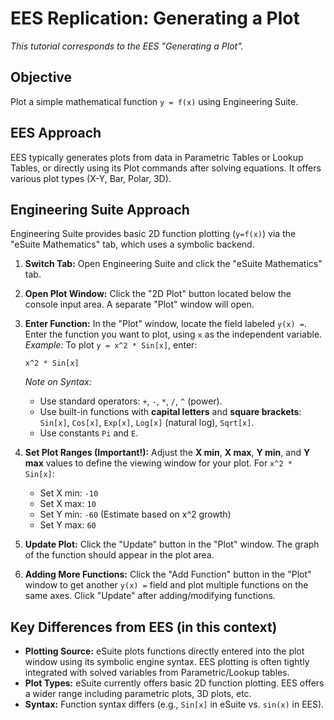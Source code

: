 # EES Replication: Generating a Plot

*This tutorial corresponds to the EES "Generating a Plot".*

## Objective

Plot a simple mathematical function `y = f(x)` using Engineering Suite.

## EES Approach

EES typically generates plots from data in Parametric Tables or Lookup Tables, or directly using its Plot commands after solving equations. It offers various plot types (X-Y, Bar, Polar, 3D).

## Engineering Suite Approach

Engineering Suite provides basic 2D function plotting (`y=f(x)`) via the "eSuite Mathematics" tab, which uses a symbolic backend.

1.  **Switch Tab:** Open Engineering Suite and click the "eSuite Mathematics" tab.

2.  **Open Plot Window:** Click the "2D Plot" button located below the console input area. A separate "Plot" window will open.

3.  **Enter Function:** In the "Plot" window, locate the field labeled `y(x) =`. Enter the function you want to plot, using `x` as the independent variable.
    *Example:* To plot `y = x^2 * Sin[x]`, enter:
    ```
    x^2 * Sin[x]
    ```
    *Note on Syntax:*
    *   Use standard operators: `+`, `-`, `*`, `/`, `^` (power).
    *   Use built-in functions with **capital letters** and **square brackets**: `Sin[x]`, `Cos[x]`, `Exp[x]`, `Log[x]` (natural log), `Sqrt[x]`.
    *   Use constants `Pi` and `E`.

4.  **Set Plot Ranges (Important!):** Adjust the **X min**, **X max**, **Y min**, and **Y max** values to define the viewing window for your plot. For `x^2 * Sin[x]`:
    *   Set X min: `-10`
    *   Set X max: `10`
    *   Set Y min: `-60` (Estimate based on x^2 growth)
    *   Set Y max: `60`

5.  **Update Plot:** Click the "Update" button in the "Plot" window. The graph of the function should appear in the plot area.

6.  **Adding More Functions:** Click the "Add Function" button in the "Plot" window to get another `y(x) =` field and plot multiple functions on the same axes. Click "Update" after adding/modifying functions.

## Key Differences from EES (in this context)

*   **Plotting Source:** eSuite plots functions directly entered into the plot window using its symbolic engine syntax. EES plotting is often tightly integrated with solved variables from Parametric/Lookup tables.
*   **Plot Types:** eSuite currently offers basic 2D function plotting. EES offers a wider range including parametric plots, 3D plots, etc.
*   **Syntax:** Function syntax differs (e.g., `Sin[x]` in eSuite vs. `sin(x)` in EES).
